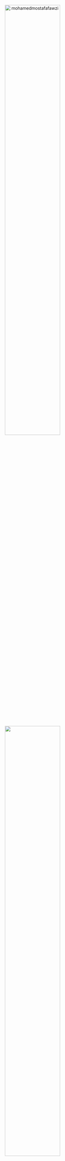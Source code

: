 <p align="center"> <a href="https://github.com/ryo-ma/github-profile-trophy"><img src="https://github-profile-trophy.vercel.app/?username=mohamedmostafafawzi&theme=gruvbox&no-frame=true&margin-w=5&margin-h=5&row=1&column=6" alt="mohamedmostafafawzi" style="width: 60%" /></a> </p>

<p align="center"> <img src="https://github-readme-stats.vercel.app/api/top-langs/?username=mohamedmostafafawzi&hide_border=true&layout=compact&hide_title=true&theme=dark" style="width: 60%" /></a> </p>

<p align="center"> <img src="https://github-readme-stats.vercel.app/api?username=mohamedmostafafawzi&show_icons=true&count_private=true&hide_border=true&hide_title=true&theme=dark" style="width: 60%" /></a> </p>

<p align="center"> <img src="https://github-readme-streak-stats.herokuapp.com/?user=mohamedmostafafawzi&hide_border=true&theme=dark" alt="mohamedmostafafawzi" style="width: 60%" /></a> </p>
